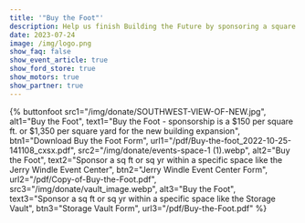 ```yaml
---
title: '"Buy the Foot"'
description: Help us finish Building the Future by sponsoring a square foot.
date: 2023-07-24
image: /img/logo.png
show_faq: false
show_event_article: true
show_ford_store: true
show_motors: true
show_partner: true
---
```

{% buttonfoot 
  src1="/img/donate/SOUTHWEST-VIEW-OF-NEW.jpg",
  alt1="Buy the Foot",
  text1="Buy the Foot - sponsorship is a $150 per square ft. or $1,350 per square yard for the new building expansion",
  btn1="Download Buy the Foot Form",
  url1="/pdf/Buy-the-foot_2022-10-25-141108_cxsx.pdf",
  src2="/img/donate/events-space-1 (1).webp",
  alt2="Buy the Foot",
  text2="Sponsor a sq ft or sq yr within a specific space like the Jerry Windle Event Center",
  btn2="Jerry Windle Event Center Form",
  url2="/pdf/Copy-of-Buy-the-Foot.pdf",
  src3="/img/donate/vault_image.webp",
  alt3="Buy the Foot",
  text3="Sponsor a sq ft or sq yr within a specific space like the Storage Vault",
  btn3="Storage Vault Form",
  url3="/pdf/Buy-the-Foot.pdf"
%}

